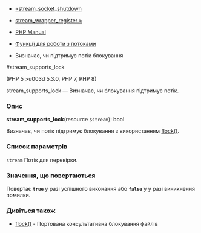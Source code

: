 - [«stream_socket_shutdown](function.stream-socket-shutdown.md)
- [stream_wrapper_register »](function.stream-wrapper-register.md)

- [PHP Manual](index.md)
- [Функції для роботи з потоками](ref.stream.md)
- Визначає, чи підтримує потік блокування

#stream_supports_lock

(PHP 5 \>u003d 5.3.0, PHP 7, PHP 8)

stream_supports_lock — Визначає, чи блокування підтримує потік.

### Опис

**stream_supports_lock**(resource `$stream`): bool

Визначає, чи потік підтримує блокування з використанням
[flock()](function.flock.md).

### Список параметрів

`stream`
Потік для перевірки.

### Значення, що повертаються

Повертає **`true`** у разі успішного виконання або **`false`** у
у разі виникнення помилки.

### Дивіться також

- [flock()](function.flock.md) - Портована консультативна
блокування файлів
